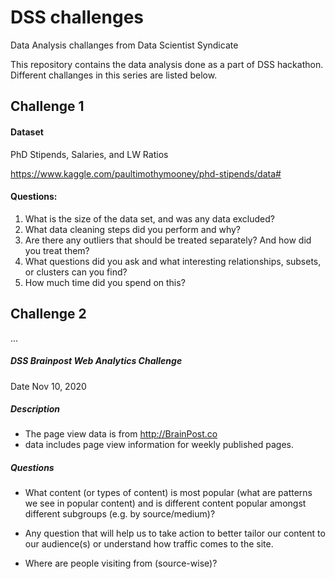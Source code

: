 # DSS challenges

Data Analysis challanges from Data Scientist Syndicate

This repository contains the data analysis done as a part of DSS hackathon. Different challanges in this series are listed below.


## Challenge 1

#### Dataset

PhD Stipends, Salaries, and LW Ratios

https://www.kaggle.com/paultimothymooney/phd-stipends/data#								

							
#### Questions:
1) What is the size of the data set, and was any data excluded?								
2) What data cleaning steps did you perform and why?								
3) Are there any outliers that should be treated separately? And how did you treat them?								
4) What questions did you ask and what interesting relationships, subsets, or clusters can you find?								
5) How much time did you spend on this?	


## Challenge 2
...

##### DSS Brainpost Web Analytics Challenge

Date Nov 10, 2020

##### Description
- The page view data is from http://BrainPost.co
- data includes page view information for weekly published pages.


##### Questions
- What content (or types of content) is most popular (what are patterns we see in popular content) and is different content popular amongst different subgroups (e.g. by source/medium)?

- Any question that will help us to take action to better tailor our content to our audience(s) or understand how traffic comes to the site.

- Where are people visiting from (source-wise)?


